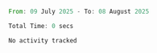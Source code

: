 <!--START_SECTION:waka-->

```rust
From: 09 July 2025 - To: 08 August 2025

Total Time: 0 secs

No activity tracked
```

<!--END_SECTION:waka-->

